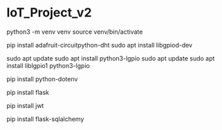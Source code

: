 # IoT_Project_v2

<!-- venv -->
python3 -m venv venv
source venv/bin/activate

<!-- adafruit-circuitpython-dht -->
pip install adafruit-circuitpython-dht
sudo apt install libgpiod-dev


<!-- lgpio -->
<!-- No venv -->
sudo apt update
sudo apt install python3-lgpio
sudo apt update
sudo apt install liblgpio1 python3-lgpio

<!-- .env -->
pip install python-dotenv

<!-- flask -->
pip install flask

<!-- jwt -->
pip install jwt

<!-- sqlalchemy -->
pip install flask-sqlalchemy
